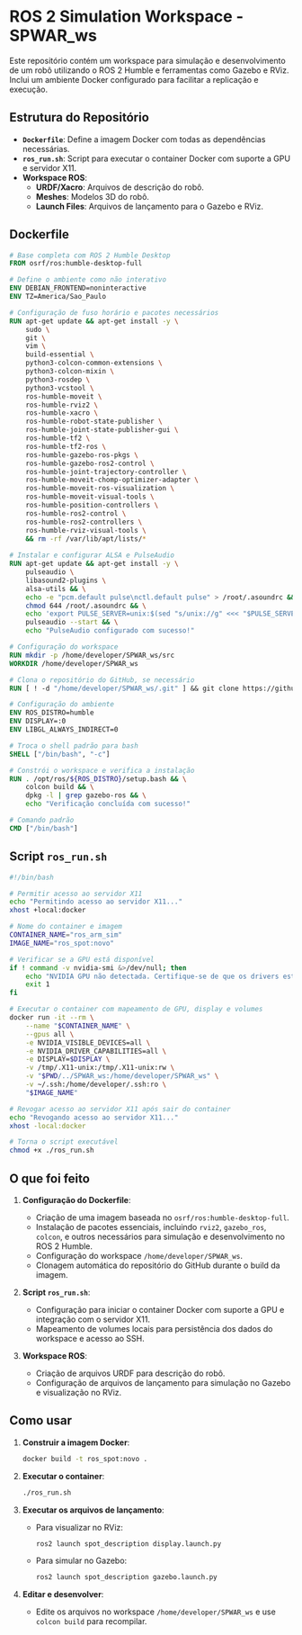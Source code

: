 # ROS 2 Simulation Workspace - SPWAR_ws

Este repositório contém um workspace para simulação e desenvolvimento de um robô utilizando o ROS 2 Humble e ferramentas como Gazebo e RViz. Inclui um ambiente Docker configurado para facilitar a replicação e execução.

## Estrutura do Repositório

- **`Dockerfile`**: Define a imagem Docker com todas as dependências necessárias.
- **`ros_run.sh`**: Script para executar o container Docker com suporte a GPU e servidor X11.
- **Workspace ROS**:
  - **URDF/Xacro**: Arquivos de descrição do robô.
  - **Meshes**: Modelos 3D do robô.
  - **Launch Files**: Arquivos de lançamento para o Gazebo e RViz.

## Dockerfile

```dockerfile
# Base completa com ROS 2 Humble Desktop
FROM osrf/ros:humble-desktop-full

# Define o ambiente como não interativo
ENV DEBIAN_FRONTEND=noninteractive
ENV TZ=America/Sao_Paulo

# Configuração de fuso horário e pacotes necessários
RUN apt-get update && apt-get install -y \
    sudo \
    git \
    vim \
    build-essential \
    python3-colcon-common-extensions \
    python3-colcon-mixin \
    python3-rosdep \
    python3-vcstool \
    ros-humble-moveit \
    ros-humble-rviz2 \
    ros-humble-xacro \
    ros-humble-robot-state-publisher \
    ros-humble-joint-state-publisher-gui \
    ros-humble-tf2 \
    ros-humble-tf2-ros \
    ros-humble-gazebo-ros-pkgs \
    ros-humble-gazebo-ros2-control \
    ros-humble-joint-trajectory-controller \
    ros-humble-moveit-chomp-optimizer-adapter \
    ros-humble-moveit-ros-visualization \
    ros-humble-moveit-visual-tools \
    ros-humble-position-controllers \
    ros-humble-ros2-control \
    ros-humble-ros2-controllers \
    ros-humble-rviz-visual-tools \
    && rm -rf /var/lib/apt/lists/*
    
# Instalar e configurar ALSA e PulseAudio
RUN apt-get update && apt-get install -y \
    pulseaudio \
    libasound2-plugins \
    alsa-utils && \
    echo -e "pcm.default pulse\nctl.default pulse" > /root/.asoundrc && \
    chmod 644 /root/.asoundrc && \
    echo 'export PULSE_SERVER=unix:$(sed "s/unix://g" <<< "$PULSE_SERVER")' >> /root/.bashrc && \
    pulseaudio --start && \
    echo "PulseAudio configurado com sucesso!"

# Configuração do workspace
RUN mkdir -p /home/developer/SPWAR_ws/src
WORKDIR /home/developer/SPWAR_ws

# Clona o repositório do GitHub, se necessário
RUN [ ! -d "/home/developer/SPWAR_ws/.git" ] && git clone https://github.com/MHC-CodeSmith/SPWAR_ws.git /home/developer/SPWAR_ws || echo "Repositório já clonado."

# Configuração do ambiente
ENV ROS_DISTRO=humble
ENV DISPLAY=:0
ENV LIBGL_ALWAYS_INDIRECT=0

# Troca o shell padrão para bash
SHELL ["/bin/bash", "-c"]

# Constrói o workspace e verifica a instalação
RUN . /opt/ros/${ROS_DISTRO}/setup.bash && \
    colcon build && \
    dpkg -l | grep gazebo-ros && \
    echo "Verificação concluída com sucesso!"

# Comando padrão
CMD ["/bin/bash"]


```

## Script `ros_run.sh`

```bash
#!/bin/bash

# Permitir acesso ao servidor X11
echo "Permitindo acesso ao servidor X11..."
xhost +local:docker

# Nome do container e imagem
CONTAINER_NAME="ros_arm_sim"
IMAGE_NAME="ros_spot:novo"

# Verificar se a GPU está disponível
if ! command -v nvidia-smi &>/dev/null; then
    echo "NVIDIA GPU não detectada. Certifique-se de que os drivers estão instalados."
    exit 1
fi

# Executar o container com mapeamento de GPU, display e volumes
docker run -it --rm \
    --name "$CONTAINER_NAME" \
    --gpus all \
    -e NVIDIA_VISIBLE_DEVICES=all \
    -e NVIDIA_DRIVER_CAPABILITIES=all \
    -e DISPLAY=$DISPLAY \
    -v /tmp/.X11-unix:/tmp/.X11-unix:rw \
    -v "$PWD/../SPWAR_ws:/home/developer/SPWAR_ws" \
    -v ~/.ssh:/home/developer/.ssh:ro \
    "$IMAGE_NAME"

# Revogar acesso ao servidor X11 após sair do container
echo "Revogando acesso ao servidor X11..."
xhost -local:docker

# Torna o script executável
chmod +x ./ros_run.sh
```

## O que foi feito

1. **Configuração do Dockerfile**:
   - Criação de uma imagem baseada no `osrf/ros:humble-desktop-full`.
   - Instalação de pacotes essenciais, incluindo `rviz2`, `gazebo_ros`, `colcon`, e outros necessários para simulação e desenvolvimento no ROS 2 Humble.
   - Configuração do workspace `/home/developer/SPWAR_ws`.
   - Clonagem automática do repositório do GitHub durante o build da imagem.

2. **Script `ros_run.sh`**:
   - Configuração para iniciar o container Docker com suporte a GPU e integração com o servidor X11.
   - Mapeamento de volumes locais para persistência dos dados do workspace e acesso ao SSH.

3. **Workspace ROS**:
   - Criação de arquivos URDF para descrição do robô.
   - Configuração de arquivos de lançamento para simulação no Gazebo e visualização no RViz.

## Como usar

1. **Construir a imagem Docker**:
   ```bash
   docker build -t ros_spot:novo .
   ```

2. **Executar o container**:
   ```bash
   ./ros_run.sh
   ```

3. **Executar os arquivos de lançamento**:
   - Para visualizar no RViz:
     ```bash
     ros2 launch spot_description display.launch.py
     ```
   - Para simular no Gazebo:
     ```bash
     ros2 launch spot_description gazebo.launch.py
     ```

4. **Editar e desenvolver**:
   - Edite os arquivos no workspace `/home/developer/SPWAR_ws` e use `colcon build` para recompilar.
